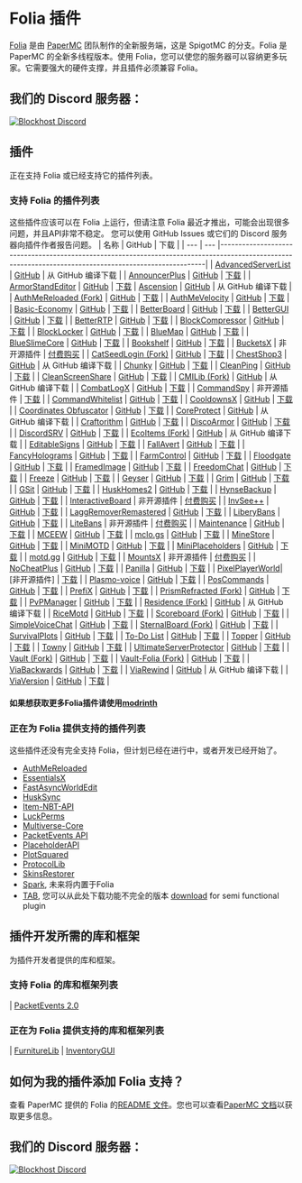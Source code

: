 # Folia 插件
[Folia](https://github.com/PaperMC/Folia) 是由 [PaperMC](https://papermc.io) 团队制作的全新服务端，这是 SpigotMC 的分支。Folia 是 PaperMC 的全新多线程版本。使用 Folia，您可以使您的服务器可以容纳更多玩家。它需要强大的硬件支撑，并且插件必须兼容 Folia。

## 我们的 Discord 服务器：

[![Blockhost Discord](https://discord.com/api/guilds/1045987129651625994/widget.png?style=banner2)](https://discord.gg/GcemTB848R)

## 插件
正在支持 Folia 或已经支持它的插件列表。

### 支持 Folia 的插件列表
这些插件应该可以在 Folia 上运行，但请注意 Folia 最近才推出，可能会出现很多问题，并且API非常不稳定。
您可以使用 GitHub Issues 或它们的 Discord 服务器向插件作者报告问题。
| 名称 | GitHub | 下载                                                                                                                                                     |
| --- | --- |--------------------------------------------------------------------------------------------------------------------------------------------------------|
| [AdvancedServerList](https://modrinth.com/plugin/advancedserverlist) | [GitHub](https://github.com/Andre601/AdvancedServerList) | 从 GitHub 编译下载 |
| [AnnouncerPlus](https://www.spigotmc.org/resources/announcer-plus-hex-rgb-placeholderapi-json-toast.81005/) | [GitHub](https://github.com/jpenilla/AnnouncerPlus) | [下载](https://jenkins.jpenilla.xyz/job/AnnouncerPlus/) |
| [ArmorStandEditor](https://modrinth.com/plugin/armorstandeditor-reborn/) | [GitHub](https://github.com/Wolfieheart/ArmorStandEditor) | [下载](https://modrinth.com/plugin/armorstandeditor-reborn/versions#all-versions)
| [Ascension](https://github.com/DiscordSRV/Ascension) | [GitHub](https://github.com/DiscordSRV/Ascension) | 从 GitHub 编译下载 |
| [AuthMeReloaded (Fork)](https://github.com/HaHaWTH/AuthMeReReloaded/) | [GitHub](https://github.com/HaHaWTH/AuthMeReReloaded/) | [下载](https://github.com/HaHaWTH/AuthMeReReloaded/releases/latest/) |
| [AuthMeVelocity](https://modrinth.com/plugin/authmevelocity) | [GitHub](https://github.com/4drian3d/AuthMeVelocity) | [下载](https://modrinth.com/plugin/authmevelocity/versions#all-versions) |
| [Basic-Economy](https://github.com/SirBlobman/Basic-Economy) | [GitHub](https://github.com/SirBlobman/Basic-Economy) | [下载](https://github.com/SirBlobman/Basic-Economy/releases) |
| [BetterBoard](https://www.spigotmc.org/resources/betterboard.96393/) | [GitHub](https://github.com/HSGamer/BetterBoard) | [下载](https://www.spigotmc.org/resources/betterboard.96393/) |
| [BetterGUI](https://www.spigotmc.org/resources/bettergui.75620/) | [GitHub](https://github.com/BetterGUI-MC/BetterGUI/) | [下载](https://github.com/BetterGUI-MC/BetterGUI/releases) |
| [BetterRTP](https://www.spigotmc.org/resources/betterrtp-random-wild-teleport.36081/) | [GitHub](https://www.mcbbs.net/thread-1442905-1-1.html) | [下载](https://www.spigotmc.org/resources/betterrtp-random-wild-teleport.36081/) |
| [BlockCompressor](https://www.spigotmc.org/resources/block-compressor.88448/) | [GitHub](https://www.spigotmc.org/resources/block-compressor.88448/) | [下载](https://www.spigotmc.org/resources/block-compressor.88448/) |
| [BlockLocker](https://www.spigotmc.org/resources/blocklocker.3268/) | [GitHub](https://github.com/rutgerkok/BlockLocker) | [下载](https://github.com/rutgerkok/BlockLocker/releases/tag/v1.12-folia) |
| [BlueMap](https://www.spigotmc.org/resources/bluemap.83557/) | [GitHub](https://github.com/BlueMap-Minecraft/BlueMap) | [下载](https://github.com/BlueMap-Minecraft/BlueMap/releases) |
| [BlueSlimeCore](https://www.spigotmc.org/resources/blueslimecore.83189/) | [GitHub](https://github.com/SirBlobman/BlueSlimeCore) | [下载](https://www.spigotmc.org/resources/blueslimecore.83189/) |
| [Bookshelf](https://www.spigotmc.org/resources/bookshelf-store-books-inside-enchantment-table-boosting-supports-protection-plugins.75804/) | [GitHub](https://github.com/LOOHP/Bookshelf) | [下载](https://ci.loohpjames.com/job/Bookshelf/) |
| [BucketsX](https://www.spigotmc.org/resources/bucketsx.84361/) | 非开源插件 | [付费购买](https://www.spigotmc.org/resources/bucketsx.84361/) |
| [CatSeedLogin (Fork)](https://github.com/RenYuan-MC/CatSeedLogin) | [GitHub](https://github.com/RenYuan-MC/CatSeedLogin) | [下载](https://github.com/RenYuan-MC/CatSeedLogin/releases) |
| [ChestShop3](https://www.spigotmc.org/resources/chestshop.51856/) | [GitHub](https://github.com/ChestShop-authors/ChestShop-3) | 从 GitHub 编译下载 |
| [Chunky](https://www.spigotmc.org/resources/chunky.81534/) | [GitHub](https://github.com/pop4959/Chunky) | [下载](https://ci.codemc.io/view/Author/job/pop4959/job/Chunky/) |
| [CleanPing](https://www.spigotmc.org/resources/%E2%9C%A8-cleanping-%E2%80%A2-dynamic-ping-plugin-spigot-bungeecord-velocity-folia-and-redisbungee-support.105475/) | [GitHub](https://github.com/frafol/CleanPing/) | [下载](https://www.spigotmc.org/resources/%E2%9C%A8-cleanping-%E2%80%A2-dynamic-ping-plugin-spigot-bungeecord-velocity-folia-and-redisbungee-support.105475/) |
| [CleanScreenShare](https://www.spigotmc.org/resources/%E2%9C%A8-cleanscreenshare-%E2%80%A2-proxy-based-hack-control-server-handler-bungeecord-and-velocity-support.107548/) | [GitHub](https://github.com/frafol/CleanScreenShare/) | [下载](https://www.spigotmc.org/resources/%E2%9C%A8-cleanscreenshare-%E2%80%A2-proxy-based-hack-control-server-handler-bungeecord-and-velocity-support.107548/updates) |
| [CMILib (Fork)](https://github.com/Folium-MC/CMILib) | [GitHub](https://github.com/Folium-MC/CMILib) | 从 GitHub 编译下载 |
| [CombatLogX](https://www.spigotmc.org/resources/combatlogx.31689/) | [GitHub](https://github.com/SirBlobman/CombatLogX) | [下载](https://www.spigotmc.org/resources/combatlogx.31689/) |
| [CommandSpy](https://www.spigotmc.org/resources/commandspy.67508/) | 非开源插件 | [下载](https://www.spigotmc.org/resources/commandspy.67508/) |
| [CommandWhitelist](https://www.spigotmc.org/resources/commandwhitelist-spigot-waterfall-velocity.81326/) | [GitHub](https://github.com/YouHaveTrouble/CommandWhitelist) | [下载](https://github.com/YouHaveTrouble/CommandWhitelist/releases) |
| [CooldownsX](https://www.spigotmc.org/resources/cooldownsx.41981/) | [GitHub](https://github.com/SirBlobman/CooldownsX) | [下载](https://www.spigotmc.org/resources/cooldownsx.41981/) |
| [Coordinates Obfuscator](https://www.spigotmc.org/resources/coordinates-obfuscator-1-19-2-spigot-paper-folia.81139/) | [GitHub](https://github.com/Cavallium/CoordinatesObfuscator) | [下载](https://github.com/cavallium/CoordinatesObfuscator/releases) |
| [CoreProtect](https://modrinth.com/plugin/coreprotect) | [GitHub](https://github.com/PlayPro/CoreProtect/) | 从 GitHub 编译下载  |
| [Craftorithm](https://www.spigotmc.org/resources/craftorithm-customized-crafting-management-plugin-1-13-1-19.108429/) | [GitHub](https://github.com/YufiriaMazenta/Craftorithm) | [下载](https://www.spigotmc.org/resources/craftorithm-customized-crafting-management-plugin-1-13-1-19.108429/) |
| [DiscoArmor](https://www.spigotmc.org/resources/disco-armor.60700/) | [GitHub](https://github.com/SirBlobman/DiscoArmor) | [下载](https://www.spigotmc.org/resources/disco-armor.60700/) |
| [DiscordSRV](https://www.spigotmc.org/resources/discordsrv.18494/) | [GitHub](https://github.com/DiscordSRV/DiscordSRV/) | [下载](https://snapshot.discordsrv.com/) |
| [EcoItems (Fork)](https://github.com/mani1232/EcoItems) | [GitHub](https://github.com/mani1232/EcoItems) | 从 GitHub 编译下载 |
| [EditableSigns](https://www.spigotmc.org/resources/editablesigns-legacy-oneclass-edit-signs-without-having-to-break-it-and-place-it-again.93850/) | [GitHub](https://gist.github.com/LOOHP/550f861ab4ad219cf74dc18c214ba530) | [下载](https://www.spigotmc.org/resources/editablesigns-legacy-oneclass-edit-signs-without-having-to-break-it-and-place-it-again.93850/) |
| [FallAvert](https://www.spigotmc.org/resources/fallavert.40289/) | [GitHub](https://github.com/SirBlobman/FallAvert) | [下载](https://www.spigotmc.org/resources/fallavert.40289/) |
| [FancyHolograms](https://modrinth.com/plugin/fancyholograms) | [GitHub](https://github.com/FancyMcPlugins/FancyHolograms) | [下载](https://github.com/FancyMcPlugins/FancyHolograms/releases) |
| [FarmControl](https://www.spigotmc.org/resources/farmcontrol-1-15-1-19.86923/) | [GitHub](https://www.spigotmc.org/resources/farmcontrol-1-15-1-19.86923/) | [下载](https://ci.froobworld.com/job/FarmControl/) |
| [Floodgate](https://wiki.geysermc.org/floodgate/) | [GitHub](https://github.com/GeyserMC/Floodgate) | [下载](https://ci.opencollab.dev/job/GeyserMC/job/Floodgate/job/master/) |
| [FramedImage](https://github.com/JNNGL/framedImage) | [GitHub](https://github.com/JNNGL/framedImage) | [下载](https://github.com/JNNGL/framedImage/releases) |
| [FreedomChat](https://modrinth.com/plugin/freedomchat) | [GitHub](https://github.com/e-im/FreedomChat) | [下载](https://modrinth.com/plugin/freedomchat/versions#all-versions) |
| [Freeze](https://www.spigotmc.org/resources/freeze.31822/) | [GitHub](https://github.com/SirBlobman/Freeze) | [下载](https://www.spigotmc.org/resources/freeze.31822/) |
| [Geyser](https://www.spigotmc.org/resources/geyser-minecraft-bedrock-protocol-support.81297/) | [GitHub](https://github.com/GeyserMC/Geyser) | [下载]((https://geysermc.org/download)) |
| [Grim](https://www.spigotmc.org/resources/grim-anticheat.99923/) | [GitHub](https://github.com/GrimAnticheat/Grim) | [下载](https://www.spigotmc.org/resources/grim-anticheat.99923/) |
| [GSit](https://www.spigotmc.org/resources/gsit-modern-sit-seat-and-chair-lay-and-crawl-plugin-1-13-x-1-19-x.62325/) | [GitHub](https://github.com/Gecolay/GSit) | [下载](https://github.com/Gecolay/GSit/releases) |
| [HuskHomes2](https://www.spigotmc.org/resources/%E2%AD%90-huskhomes-1-16-1-19-%E2%AD%90-simple-intuitive-teleportation-suite-with-cross-server-support.83767/) | [GitHub](https://github.com/WiIIiam278/HuskHomes2) | [下载](https://www.spigotmc.org/resources/%E2%AD%90-huskhomes-1-16-1-19-%E2%AD%90-simple-intuitive-teleportation-suite-with-cross-server-support.83767/) |
| [HynseBackup](https://github.com/MidnightTale/HynseBackup) | [GitHub](https://github.com/MidnightTale/HynseBackup) | [下载](https://modrinth.com/plugin/hynsebackup) |
| [InteractiveBoard](https://www.spigotmc.org/resources/interactiveboard.77114/) | 非开源插件 | [付费购买](https://www.spigotmc.org/resources/interactiveboard.77114/) |
| [InvSee++](https://www.spigotmc.org/resources/invsee.82342/) | [GitHub](https://github.com/Jannyboy11/InvSee-plus-plus) | [下载](https://github.com/Jannyboy11/InvSee-plus-plus/releases) |
| [LaggRemoverRemastered](https://github.com/RIvance/LaggRemoverRemastered) | [GitHub](https://github.com/RIvance/LaggRemoverRemastered) | [下载](https://github.com/RIvance/LaggRemoverRemastered/releases) |
| [LiberyBans](https://spigotmc.org/resources/81063) | [GitHub](https://github.com/A248/LibertyBans) | [下载](https://ci.hahota.net/job/LibertyBans/) |
| [LiteBans](https://www.spigotmc.org/resources/litebans.3715/) | 非开源插件 | [付费购买](https://www.spigotmc.org/resources/litebans.3715/) |
| [Maintenance](https://hangar.papermc.io/kennytv/Maintenance) | [GitHub](https://github.com/kennytv/Maintenance) | [下载](https://hangar.papermc.io/kennytv/Maintenance/versions) |
| [MCEEW](https://www.spigotmc.org/resources/mceew-earthquake-early-warning.104549/) | [GitHub](https://github.com/TenkyuChimata/MCEEW/) | [下载](https://github.com/TenkyuChimata/MCEEW/releases) |
| [mclo.gs](https://www.spigotmc.org/resources/mclo-gs.47502/) | [GitHub](https://github.com/aternosorg/mclogs-bukkit) | [下载](https://www.spigotmc.org/resources/mclo-gs.47502/) |
| [MineStore](https://minestorecms.com) | [GitHub](https://github.com/ChromMob/MineStoreRecode) | [下载](https://js.chrommob.fun/job/MineStore/) |
| [MiniMOTD](https://www.spigotmc.org/resources/minimotd-server-list-motd-plugin-with-rgb-gradients.81254/) | [GitHub](https://github.com/jpenilla/MiniMOTD) | [下载](https://github.com/jpenilla/MiniMOTD/actions) |
| [MiniPlaceholders](https://modrinth.com/plugin/miniplaceholders) | [GitHub](https://github.com/MiniPlaceholders/MiniPlaceholders/) | [下载](https://modrinth.com/plugin/miniplaceholders/versions#all-versions) |
| [motd.gg](https://www.spigotmc.org/resources/motd-gg.106501/) | [GitHub](https://github.com/aternosorg/motdgg-bukkit/) | [下载](https://www.spigotmc.org/resources/motd-gg.106501/) |
| [MountsX](https://www.spigotmc.org/resources/mountsx.81299/) | 非开源插件 | [付费购买](https://www.spigotmc.org/resources/mountsx.81299/) |
| [NoCheatPlus](https://github.com/Updated-NoCheatPlus/NoCheatPlus) | [GitHub](https://github.com/Updated-NoCheatPlus/NoCheatPlus) | [下载](https://ci.codemc.io/job/Updated-NoCheatPlus/job/Updated-NoCheatPlus/) |
| [Panilla](https://www.spigotmc.org/resources/panilla-prevent-hacked-items.65694/) | [GitHub](https://www.spigotmc.org/resources/panilla-prevent-hacked-items.65694/) | [下载](https://github.com/ds58/Panilla/releases) |
| [PixelPlayerWorld](https://www.mcbbs.net/forum.php?mod=viewthread&tid=1449338&page=1&extra=#pid28549519)| [非开源插件] | [下载](https://www.mcbbs.net/forum.php?mod=viewthread&tid=1449338&page=1&extra=#pid28549519) |
| [Plasmo-voice](https://www.spigotmc.org/resources/plasmo-voice-server.91064/) | [GitHub](https://github.com/plasmoapp/plasmo-voice) | [下载](https://github.com/plasmoapp/plasmo-voice/releases) |
| [PosCommands](https://www.spigotmc.org/resources/topper.101325/) | [GitHub](https://github.com/Loving11ish/PosCommands) | [下载](https://www.spigotmc.org/resources/poscommands-1-19-4-support.85571/) |
| [PrefiX](https://www.spigotmc.org/resources/prefix-custom-tag-manager-1-8-1-20.70359/) | [GitHub](https://gitlab.com/martijnpu/prefix) | [下载](https://www.spigotmc.org/resources/prefix-custom-tag-manager-1-8-1-20.70359/) |
| [PrismRefracted (Fork)](https://beta.mcbbs.net/resource/servermod/qcnedi83) | [GitHub](https://github.com/Rothes/PrismRefracted) | [下载](https://github.com/Rothes/PrismRefracted/releases) |
| [PvPManager](https://www.spigotmc.org/resources/pvpmanager.10610/) | [GitHub](https://github.com/ChanceSD/PvPManager) | [下载](https://ci.codemc.io/job/ChanceSD/job/PvPManager/) |
| [Residence (Fork)](https://github.com/Folium-MC/Residence-Maven/tree/feat/folia) | [GitHub](https://github.com/Folium-MC/Residence-Maven/tree/feat/folia) | 从 GitHub 编译下载 |
| [RiceMotd](https://www.mcbbs.net/thread-1442905-1-1.html) | [GitHub](https://github.com/handy-git/RiceMotd) | [下载](https://github.com/handy-git/RiceMotd/releases)                             |
| [Scoreboard (Fork)](https://github.com/okocraft/Scoreboard-Folia) | [GitHub](https://github.com/okocraft/Scoreboard-Folia) | [下载](https://github.com/okocraft/Scoreboard-Folia/releases) |
| [SimpleVoiceChat](https://www.spigotmc.org/resources/simple-voice-chat.93738/) | [GitHub](https://github.com/henkelmax/simple-voice-chat) | [下载](https://modrinth.com/plugin/simple-voice-chat/versions?l=bukkit) |
| [SternalBoard (Fork)](https://github.com/jdkeke142/SternalBoard-Folia) | [GitHub](https://github.com/jdkeke142/SternalBoard-Folia) | [下载](https://github.com/jdkeke142/SternalBoard-Folia/releases/tag/2.2.0-Folia) |
| [SurvivalPlots](https://www.spigotmc.org/resources/survival-plots.108627/) | [GitHub](https://github.com/destial/SurvivalPlots) | [下载](https://www.spigotmc.org/resources/survival-plots.108627/) |
| [To-Do List](https://www.spigotmc.org/resources/to-do-list.61183/) | [GitHub](https://www.spigotmc.org/resources/to-do-list.61183/) | [下载](https://www.spigotmc.org/resources/to-do-list.61183/) |
| [Topper](https://www.spigotmc.org/resources/topper.101325/) | [GitHub](https://github.com/HSGamer/Topper) | [下载](https://www.spigotmc.org/resources/topper.101325/) |
| [Towny](https://www.spigotmc.org/resources/towny-advanced.72694/) | [GitHub](https://github.com/TownyAdvanced/Towny) | [下载](https://github.com/TownyAdvanced/Towny/releases/) |
| [UltimateServerProtector](https://www.spigotmc.org/resources/ultimateserverprotector-admins-operators-security-plugin-lightweight-and-async.105237/) | [GitHub](https://github.com/Overwrite987/UltimateServerProtector) | [下载](https://github.com/Overwrite987/UltimateServerProtector/releases) |
| [Vault (Fork)](https://github.com/Geolykt/Vault) | [GitHub](https://github.com/Geolykt/Vault) | [下载](https://github.com/Geolykt/Vault/releases/tag/v1.7.3-folia) |
| [Vault-Folia (Fork)](https://github.com/SirBlobman/Vault-Folia) | [GitHub](https://github.com/SirBlobman/Vault-Folia) | [下载](https://github.com/SirBlobman/Vault-Folia/releases) |
| [ViaBackwards](https://www.spigotmc.org/resources/viabackwards.27448/) | [GitHub](https://github.com/ViaVersion/ViaBackwards) | [下载](https://ci.viaversion.com/view/ViaBackwards/job/ViaBackwards-DEV/) |
| [ViaRewind](https://www.spigotmc.org/resources/viarewind.52109/) | [GitHub](https://github.com/ViaVersion/ViaRewind) | 从 GitHub 编译下载 |
| [ViaVersion](https://www.spigotmc.org/resources/viaversion.19254/) | [GitHub](https://github.com/ViaVersion/ViaVersion) | [下载](https://ci.viaversion.com/job/ViaVersion-DEV/) |

#### 如果想获取更多Folia插件请使用[modrinth](https://modrinth.com/plugins?g=categories:%27folia%27)

### 正在为 Folia 提供支持的插件列表
这些插件还没有完全支持 Folia，但计划已经在进行中，或者开发已经开始了。
- [AuthMeReloaded](https://github.com/AuthMe/AuthMeReloaded/pull/2701)
- [EssentialsX](https://github.com/EssentialsX/Essentials/tree/refactor/folia)
- [FastAsyncWorldEdit](https://github.com/IntellectualSites/FastAsyncWorldEdit/pull/2171)
- [HuskSync](https://github.com/WiIIiam278/HuskSync/issues/131)
- [Item-NBT-API](https://github.com/tr7zw/Item-NBT-API/issues/225)
- [LuckPerms](https://github.com/LuckPerms/LuckPerms/tree/feat/folia)
- [Multiverse-Core](https://github.com/Multiverse/Multiverse-Core/issues/2901)
- [PacketEvents API](https://github.com/retrooper/packetevents/pull/583)
- [PlaceholderAPI](https://github.com/PlaceholderAPI/PlaceholderAPI/tree/feature/folia-support)
- [PlotSquared](https://github.com/IntellectualSites/PlotSquared/pull/4009)
- [ProtocolLib](https://github.com/dmulloy2/ProtocolLib/issues/2281)
- [SkinsRestorer](https://github.com/SkinsRestorer/SkinsRestorerX/tree/v15)
- [Spark](https://github.com/lucko/spark/tree/feat/folia), 未来将内置于Folia
- [TAB](https://github.com/NEZNAMY/TAB/tree/v4), 您可以从此处下载功能不完全的版本 [download](https://cdn.discordapp.com/attachments/959396853592490004/1096427335986720858/TAB.v3.3.2.jar) for semi functional plugin

## 插件开发所需的库和框架
为插件开发者提供的库和框架。

### 支持 Folia 的库和框架列表
| [PacketEvents 2.0](https://github.com/retrooper/packetevents/tree/2.0)

### 正在为 Folia 提供支持的库和框架列表
| [FurnitureLib](https://github.com/Ste3et/FurnitureLib/tree/folia)
| [InventoryGUI](https://github.com/Phoenix616/InventoryGui/issues/46)

## 如何为我的插件添加 Folia 支持？
查看 PaperMC 提供的 Folia 的[README 文件](https://github.com/PaperMC/Folia)。您也可以查看[PaperMC 文档](https://docs.papermc.io/folia)以获取更多信息。

## 我们的 Discord 服务器：

[![Blockhost Discord](https://discord.com/api/guilds/1045987129651625994/widget.png?style=banner2)](https://discord.gg/GcemTB848R)

